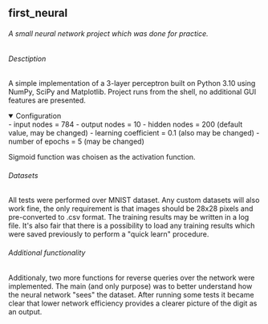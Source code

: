 ## first_neural
###### A small neural network project which was done for practice.

###### Desctiption
A simple implementation of a 3-layer perceptron built on Python 3.10 using NumPy, SciPy and Matplotlib. Project runs from the shell, no additional GUI features are presented.

<details open>
<summary>Configuration</summary>
- input nodes = 784
- output nodes = 10
- hidden nodes = 200 (default value, may be changed)
- learning coefficient = 0.1 (also may be changed)
- number of epochs = 5 (may be changed)
  
Sigmoid function was choisen as the activation function.
</details>

###### Datasets
All tests were performed over MNIST dataset. Any custom datasets will also work fine, the only requirement is that images should be 28x28 pixels and pre-converted to .csv format.
The training results may be written in a log file. It's also fair that there is a possibility to load any training results which were saved previously to perform a "quick learn" procedure.

###### Additional functionality
Additionaly, two more functions for reverse queries over the network were implemented. The main (and only purpose) was to better understand how the neural network "sees" the dataset. After running some tests it became clear that lower network efficiency provides a clearer picture of the digit as an output.
